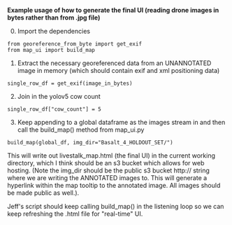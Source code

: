 
**Example usage of how to generate the final UI (reading drone images in bytes rather than from .jpg file)**

0. Import the dependencies
```
from georeference_from_byte import get_exif
from map_ui import build_map
```

1. Extract the necessary georeferenced data from an UNANNOTATED image in memory (which should contain exif and xml positioning data)
```
single_row_df = get_exif(image_in_bytes)
```
2. Join in the yolov5 cow count

```
single_row_df["cow_count"] = 5
```

3. Keep appending to a global dataframe as the images stream in and then call the build_map() method from map_ui.py

```
build_map(global_df, img_dir="Basalt_4_HOLDOUT_SET/")
```

This will write out livestalk_map.html (the final UI) in the current working directory, which I think should be an s3 bucket which allows for web hosting.
(Note the img_dir should be the public s3 bucket http:// string where we are writing the ANNOTATED images to. This will generate a hyperlink within the map tooltip to the annotated image. All images should be made public as well.).

Jeff's script should keep calling build_map() in the listening loop so we can keep refreshing the .html file for "real-time" UI.

